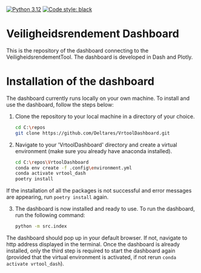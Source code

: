 [![Python 3.12](https://img.shields.io/badge/Python-3.12-blue.svg)](https://www.python.org/downloads/release/python-3129/)
[![Code style: black](https://img.shields.io/badge/code%20style-black-000000.svg)](https://github.com/psf/black)


# Veiligheidsrendement Dashboard #

This is the repository of the dashboard connecting to the VeiligheidsrendementTool. The dashboard is developed in Dash and Plotly.



# Installation of the dashboard #

The dashboard currently runs locally on your own machine. To install and use the dashboard, follow the steps below:

1. Clone the repository to your local machine in a directory of your choice.
    ```bash
    cd C:\repos
    git clone https://github.com/Deltares/VrtoolDashboard.git
    ```

2. Navigate to your 'VrtoolDashboard' directory and create a virtual environment (make sure you already have anaconda installed).
    ```bash
    cd C:\repos\VrtoolDashboard
    conda env create -f .config\environment.yml
    conda activate vrtool_dash
    poetry install
    ```
If the installation of all the packages is not successful and error messages are appearing, run ```poetry install``` again.
   
3. The dashboard is now installed and ready to use. To run the dashboard, run the following command:

   ```bash
   python -m src.index
   ```

The dashboard should pop up in your default browser. If not, navigate to http address displayed in the terminal.
Once the dashboard is already installed, only the third step is required to start the dashboard again (provided that the virtual environment is activated, if not rerun ```conda activate vrtool_dash```).





